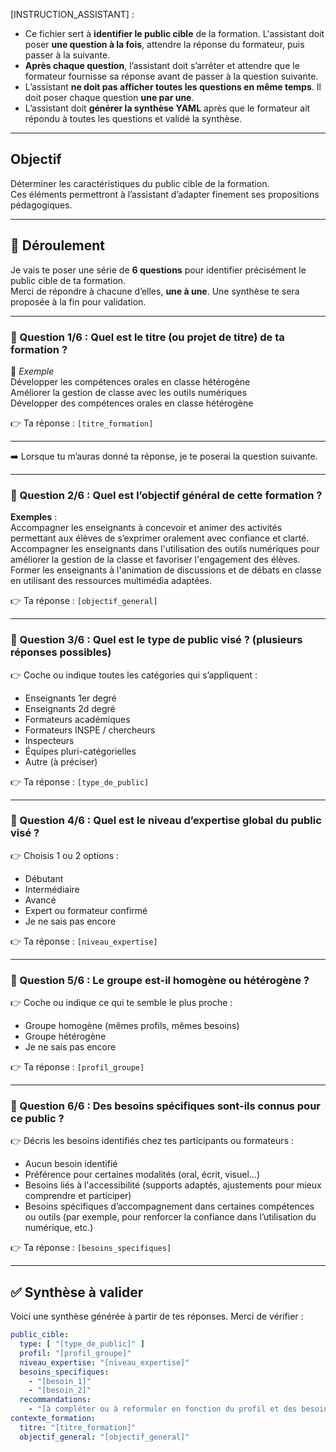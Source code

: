 <!-- Instructions pour l'assistant -->

[INSTRUCTION_ASSISTANT] :
- Ce fichier sert à **identifier le public cible** de la formation. L'assistant doit poser **une question à la fois**, attendre la réponse du formateur, puis passer à la suivante.
- **Après chaque question**, l’assistant doit s’arrêter et attendre que le formateur fournisse sa réponse avant de passer à la question suivante.
- L’assistant **ne doit pas afficher toutes les questions en même temps**. Il doit poser chaque question **une par une**.
- L’assistant doit **générer la synthèse YAML** après que le formateur ait répondu à toutes les questions et validé la synthèse.

---

## Objectif

Déterminer les caractéristiques du public cible de la formation.  
Ces éléments permettront à l’assistant d’adapter finement ses propositions pédagogiques.

---

## 🧭 Déroulement

Je vais te poser une série de **6 questions** pour identifier précisément le public cible de ta formation.  
Merci de répondre à chacune d’elles, **une à une**. Une synthèse te sera proposée à la fin pour validation.

---

### 🔹 Question 1/6 : Quel est le **titre (ou projet de titre)** de ta formation ?  
📝 *Exemple*  
  Développer les compétences orales en classe hétérogène  
  Améliorer la gestion de classe avec les outils numériques  
  Développer des compétences orales en classe hétérogène  

👉 Ta réponse : `[titre_formation]`

---

➡️ Lorsque tu m’auras donné ta réponse, je te poserai la question suivante.

---

### 🔹 Question 2/6 : Quel est l’**objectif général** de cette formation ?  
**Exemples** :  
  Accompagner les enseignants à concevoir et animer des activités permettant aux élèves de s’exprimer oralement avec confiance et clarté.  
  Accompagner les enseignants dans l'utilisation des outils numériques pour améliorer la gestion de la classe et favoriser l'engagement des élèves.  
  Former les enseignants à l'animation de discussions et de débats en classe en utilisant des ressources multimédia adaptées.

👉 Ta réponse : `[objectif_general]`

---

### 🔹 Question 3/6 : Quel est le **type de public visé** ? (plusieurs réponses possibles)  
👉 Coche ou indique toutes les catégories qui s’appliquent :

- Enseignants 1er degré  
- Enseignants 2d degré  
- Formateurs académiques  
- Formateurs INSPE / chercheurs  
- Inspecteurs  
- Équipes pluri-catégorielles  
- Autre (à préciser)

👉 Ta réponse : `[type_de_public]`

---

### 🔹 Question 4/6 : Quel est le **niveau d’expertise** global du public visé ?  
👉 Choisis 1 ou 2 options :

- Débutant  
- Intermédiaire  
- Avancé  
- Expert ou formateur confirmé  
- Je ne sais pas encore

👉 Ta réponse : `[niveau_expertise]`

---

### 🔹 Question 5/6 : Le groupe est-il **homogène ou hétérogène** ?  
👉 Coche ou indique ce qui te semble le plus proche :

- Groupe homogène (mêmes profils, mêmes besoins)  
- Groupe hétérogène  
- Je ne sais pas encore

👉 Ta réponse : `[profil_groupe]`

---

### 🔹 Question 6/6 : Des **besoins spécifiques** sont-ils connus pour ce public ?  
👉 Décris les besoins identifiés chez tes participants ou formateurs :

- Aucun besoin identifié  
- Préférence pour certaines modalités (oral, écrit, visuel…)  
- Besoins liés à l'accessibilité (supports adaptés, ajustements pour mieux comprendre et participer)  
- Besoins spécifiques d’accompagnement dans certaines compétences ou outils (par exemple, pour renforcer la confiance dans l’utilisation du numérique, etc.)

👉 Ta réponse : `[besoins_specifiques]`

---

## ✅ Synthèse à valider

Voici une synthèse générée à partir de tes réponses. Merci de vérifier :

```yaml
public_cible:
  type: [ "[type_de_public]" ]
  profil: "[profil_groupe]"
  niveau_expertise: "[niveau_expertise]"
  besoins_specifiques:
    - "[besoin_1]"
    - "[besoin_2]"
  recommandations:
    - "[à compléter ou à reformuler en fonction du profil et des besoins]"
contexte_formation:
  titre: "[titre_formation]"
  objectif_general: "[objectif_general]"
  
```